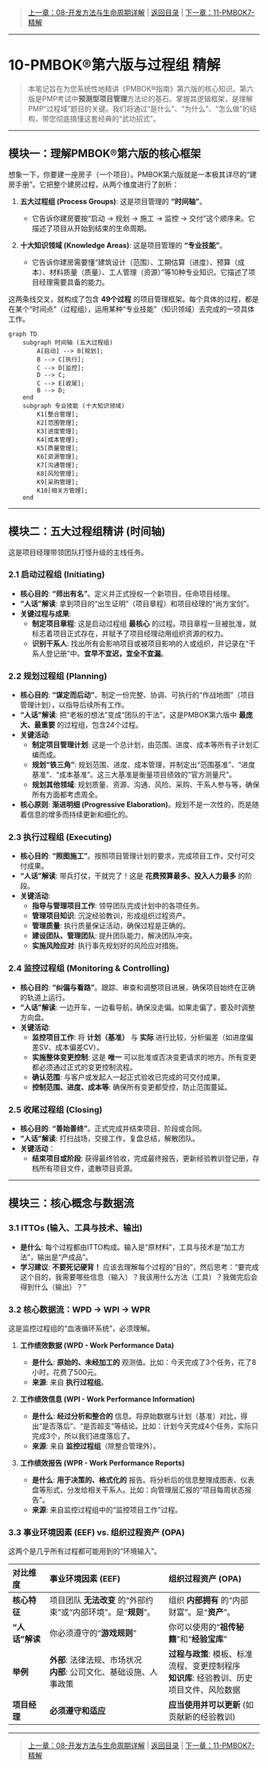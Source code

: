 > [上一章：08-开发方法与生命周期详解](08-开发方法与生命周期详解.md) | [返回目录](../README.md) | [下一章：11-PMBOK7-精解](11-PMBOK7-精解.md)

---
# 10-PMBOK®第六版与过程组 精解

> 本笔记旨在为您系统性地精讲《PMBOK®指南》第六版的核心知识。第六版是PMP考试中**预测型项目管理**方法论的基石。掌握其逻辑框架，是理解PMP“过程域”题目的关键。我们将通过“是什么”、“为什么”、“怎么做”的结构，带您彻底搞懂这套经典的“武功招式”。

---

## 模块一：理解PMBOK®第六版的核心框架

想象一下，你要建一座房子（一个项目）。PMBOK第六版就是一本极其详尽的“建房手册”。它把整个建房过程，从两个维度进行了剖析：

1.  **五大过程组 (Process Groups)**: 这是项目管理的 **“时间轴”**。
    - 它告诉你建房要按“启动 -> 规划 -> 施工 -> 监控 -> 交付”这个顺序来。它描述了项目从开始到结束的生命周期。

2.  **十大知识领域 (Knowledge Areas)**: 这是项目管理的 **“专业技能”**。
    - 它告诉你建房需要懂“建筑设计（范围）、工期估算（进度）、预算（成本）、材料质量（质量）、工人管理（资源）”等10种专业知识。它描述了项目经理需要具备的能力。

这两条线交叉，就构成了包含 **49个过程** 的项目管理框架。每个具体的过程，都是在某个“时间点”（过程组），运用某种“专业技能”（知识领域）去完成的一项具体工作。

```mermaid
graph TD
    subgraph 时间轴 (五大过程组)
        A[启动] --> B[规划];
        B --> C[执行];
        C --> D[监控];
        D --> C;
        C --> E[收尾];
        B --> D;
    end
    subgraph 专业技能 (十大知识领域)
        K1[整合管理];
        K2[范围管理];
        K3[进度管理];
        K4[成本管理];
        K5[质量管理];
        K6[资源管理];
        K7[沟通管理];
        K8[风险管理];
        K9[采购管理];
        K10[相关方管理];
    end
```

--- 

## 模块二：五大过程组精讲 (时间轴)

这是项目经理带领团队打怪升级的主线任务。

### 2.1 启动过程组 (Initiating)
- **核心目的**: **“师出有名”**。定义并正式授权一个新项目，任命项目经理。
- **“人话”解读**: 拿到项目的“出生证明”（项目章程）和项目经理的“尚方宝剑”。
- **关键过程与成果**:
    - **制定项目章程**: 这是启动过程组 **最核心** 的过程。项目章程一旦被批准，就标志着项目正式存在，并赋予了项目经理动用组织资源的权力。
    - **识别干系人**: 找出所有会影响项目或被项目影响的人或组织，并记录在“干系人登记册”中。**宜早不宜迟，宜全不宜漏**。

### 2.2 规划过程组 (Planning)
- **核心目的**: **“谋定而后动”**。制定一份完整、协调、可执行的“作战地图”（项目管理计划），以指导后续所有工作。
- **“人话”解读**: 把“老板的想法”变成“团队的干法”。这是PMBOK第六版中 **最庞大、最重要** 的过程组，包含24个过程。
- **关键活动**:
    - **制定项目管理计划**: 这是一个总计划，由范围、进度、成本等所有子计划汇编而成。
    - **规划“铁三角”**: 规划范围、进度、成本管理，并制定出“范围基准”、“进度基准”、“成本基准”。这三大基准是衡量项目绩效的“官方测量尺”。
    - **规划其他领域**: 规划质量、资源、沟通、风险、采购、干系人参与等，确保所有方面都考虑周全。
- **核心原则**: **渐进明细 (Progressive Elaboration)**。规划不是一次性的，而是随着信息的增多而持续更新和细化的。

### 2.3 执行过程组 (Executing)
- **核心目的**: **“照图施工”**。按照项目管理计划的要求，完成项目工作，交付可交付成果。
- **“人话”解读**: 带兵打仗，干就完了！这是 **花费预算最多、投入人力最多** 的阶段。
- **关键活动**:
    - **指导与管理项目工作**: 领导团队完成计划中的各项任务。
    - **管理项目知识**: 沉淀经验教训，形成组织过程资产。
    - **管理质量**: 执行质量保证活动，确保过程是正确的。
    - **建设团队、管理团队**: 提升团队能力，解决团队冲突。
    - **实施风险应对**: 执行事先规划好的风险应对措施。

### 2.4 监控过程组 (Monitoring & Controlling)
- **核心目的**: **“纠偏与看路”**。跟踪、审查和调整项目进展，确保项目始终在正确的轨道上运行。
- **“人话”解读**: 一边开车，一边看导航，确保没走偏。如果走偏了，要及时调整方向盘。
- **关键活动**:
    - **监控项目工作**: 将 **计划（基准）** 与 **实际** 进行比较，分析偏差（如进度偏差SV、成本偏差CV）。
    - **实施整体变更控制**: 这是 **唯一** 可以批准或否决变更请求的地方。所有变更都必须通过正式的变更控制流程。
    - **确认范围**: 与客户或发起人一起正式验收已完成的可交付成果。
    - **控制范围、进度、成本等**: 确保所有变更都受控，防止范围蔓延。

### 2.5 收尾过程组 (Closing)
- **核心目的**: **“善始善终”**。正式完成并结束项目、阶段或合同。
- **“人话”解读**: 打扫战场，交接工作，复盘总结，解散团队。
- **关键活动**：
    - **结束项目或阶段**: 获得最终验收，完成最终报告，更新经验教训登记册，存档所有项目文件，遣散项目资源。

---

## 模块三：核心概念与数据流

### 3.1 ITTOs (输入、工具与技术、输出)
- **是什么**: 每个过程都由ITTO构成。输入是“原材料”，工具与技术是“加工方法”，输出是“产成品”。
- **学习建议**: **不要死记硬背！** 应该去理解每个过程的“目的”，然后思考：“要完成这个目的，我需要哪些信息（输入）？我该用什么方法（工具）？我做完后会得到什么（输出）？”

### 3.2 核心数据流：WPD -> WPI -> WPR
这是监控过程组的“血液循环系统”，必须理解。

1.  **工作绩效数据 (WPD - Work Performance Data)**
    - **是什么**: **原始的、未经加工的** 观测值。比如：今天完成了3个任务，花了8小时，花费了500元。
    - **来源**: 来自 **执行过程组**。

2.  **工作绩效信息 (WPI - Work Performance Information)**
    - **是什么**: **经过分析和整合的** 信息。将原始数据与计划（基准）对比，得出“是否落后”、“是否超支”等结论。比如：计划今天完成4个任务，实际只完成3个，所以我们进度落后了。
    - **来源**: 来自 **监控过程组**（除整合管理外）。

3.  **工作绩效报告 (WPR - Work Performance Reports)**
    - **是什么**: **用于决策的、格式化的** 报告。将分析后的信息整理成图表、仪表盘等形式，分发给相关干系人。比如：向管理层汇报的“项目每周状态报告”。
    - **来源**: 来自监控过程组中的“监控项目工作”过程。

### 3.3 事业环境因素 (EEF) vs. 组织过程资产 (OPA)
这两个是几乎所有过程都可能用到的“环境输入”。

| 对比维度 | 事业环境因素 (EEF) | 组织过程资产 (OPA) |
| :--- | :--- | :--- |
| **核心特征** | 项目团队 **无法改变** 的“外部约束”或“内部环境”。是“**规则**”。 | 组织 **内部拥有** 的“内部财富”。是“**资产**”。 |
| **“人话”解读** | 你必须遵守的“**游戏规则**” | 你可以使用的“**祖传秘籍**”和“**经验宝库**” |
| **举例** | **外部**: 法律法规、市场状况<br>**内部**: 公司文化、基础设施、人事政策 | **过程与政策**: 模板、标准流程、变更控制程序<br>**知识库**: 经验教训、历史项目文件、风险数据 |
| **项目经理** | **必须遵守和适应** | **应当使用并可以更新** (如贡献新的经验教训) |

---
> [上一章：08-开发方法与生命周期详解](08-开发方法与生命周期详解.md) | [返回目录](../README.md) | [下一章：11-PMBOK7-精解](11-PMBOK7-精解.md)